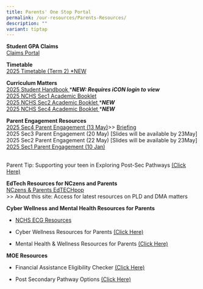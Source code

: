 ```yaml
---
title: Parents' One Stop Portal
permalink: /our-resources/Parents-Resources/
description: ""
variant: tiptap
---
```

<p><strong>Student GPA Claims</strong>
<br><a href="https://studentgpa.incomegroupins.com.sg/#/" rel="noopener nofollow" target="_blank">Claims Portal</a>
</p>
<p><strong>Timetable</strong>
<br><a href="https://drive.google.com/drive/folders/1vIvigNMO8hmvYraSZ30nDhHglCE3J6uq?usp=drive_link" rel="noopener nofollow" target="_blank">2025 Timetable (Term 2) *NEW</a>
</p>
<p><strong>Curriculum Matters</strong> 
<br><a href="https://drive.google.com/file/d/1O_ODqEQJg6yjqQAsKXAr-rPc0MXETMJT/view?usp=drive_link" rel="noopener noreferrer nofollow" target="_blank">2025 Student Handbook </a>*<strong><em>NEW: Requires iCON login to view</em></strong> 
<br><a href="https://drive.google.com/file/d/1VSOYTAQJ7LnXa1kR3DUre5PgKKb4Q00o/view?usp=drive_link" rel="noopener noreferrer nofollow" target="_blank">2025 NCHS Sec1 Academic Booklet </a>
<br><a href="https://drive.google.com/file/d/1hxothm7CD4oi7ooJntuBo9iqs2vTeEnd/view?usp=drive_link" rel="noopener nofollow" target="_blank">2025 NCHS Sec2 Academic Booklet </a>*<strong><em>NEW</em></strong>
<br><a href="https://drive.google.com/file/d/1_E84LBzkl3HrBfdM46yzi3JQcPGbfd0r/view?usp=drive_link" rel="noopener nofollow" target="_blank">2025 NCHS Sec4 Academic Booklet </a>*<strong><em>NEW</em></strong>
<br>
</p>
<p><strong>Parent Engagement Resources</strong> 
<br><a href="https://drive.google.com/file/d/1b_HehiRc5vSm5WJIGuBsYhLqur63hA83/view?usp=drive_link" rel="noopener nofollow" target="_blank">2025 Sec4 Parent Engagement (13 May)</a>&gt;&gt;
<a href="https://youtu.be/NObh9zjzupc" rel="noopener nofollow" target="_blank">Briefing</a>
<br>2025 Sec3 Parent Engagement (20 May) [Slides will be available by 23May]
<br>2025 Sec2 Parent Engagement (22 May) [Slides will be available by 23May]
<br><a href="https://drive.google.com/file/d/16jr2ZAMYjUzsh-NbIRvZ-xQN6gmk41oe/view?usp=drive_link" rel="noopener nofollow" target="_blank">2025 Sec1 Parent Engagement (10 Jan)</a>
</p>
<p>
<br>Parent Tip: Supporting your teen in Exploring Post-Sec Pathways <a href="https://www.google.com/url?q=https%3A%2F%2Fwww.moe.gov.sg%2F-%2Fmedia%2Ffiles%2Fparent-kit%2Fparent-kit---supporting-your-teen-in-exploring-post-secondary-pathways.pdf&amp;sa=D&amp;sntz=1&amp;usg=AOvVaw39nIbGQbCLzRx1-k6mBiUN" rel="noopener noreferrer nofollow" target="_blank">(Click Here)</a> 
<br>
</p>
<p><strong>EdTech Resources for NCzens and Parents</strong> 
<br><a href="https://sites.google.com/moe.edu.sg/nchs-edtechpop/home" rel="noopener noreferrer nofollow" target="_blank">NCzens &amp; Parents EdTECHpop</a> 
<br>&gt;&gt; About this site: Access for latest resources on PLD and DMA matters
<br>
</p>
<p><strong>Cyber Wellness and Mental Health Resources for Parents</strong>
</p>
<ul>
<li>
<p><a href="https://go.gov.sg/nchsecg25" rel="noopener nofollow" target="_blank">NCHS ECG Resources</a>
</p>
</li>
<li>
<p>Cyber Wellness Resources for Parents <a href="https://sites.google.com/moe.edu.sg/nchs-parents/cyber-wellness-resources-for-parents?authuser=0" rel="noopener noreferrer nofollow" target="_blank">(Click Here)</a>
</p>
</li>
<li>
<p>Mental Health &amp; Wellness Resources for Parents <a href="https://sites.google.com/moe.edu.sg/nchs-parents/cyber-wellness-resources-for-parents?authuser=0" rel="noopener noreferrer nofollow" target="_blank">(Click Here)</a>
</p>
</li>
</ul>
<p></p>
<p><strong>MOE Resources</strong> 
<br>
</p>
<ul data-tight="true" class="tight">
<li>
<p>Financial Assistance Eligibility Checker <a href="https://www.google.com/url?q=https%3A%2F%2Fwww.moe.gov.sg%2Ffinancial-matters%2Ffinancial-assistance&amp;sa=D&amp;sntz=1&amp;usg=AOvVaw2Zok23jQDy9dEI3BkG7PqF" rel="noopener noreferrer nofollow" target="_blank">(Click Here)</a>
</p>
</li>
<li>
<p>Post Secondary Pathway Options <a href="https://www.google.com/url?q=https%3A%2F%2Fwww.moe.gov.sg%2Fpost-secondary&amp;sa=D&amp;sntz=1&amp;usg=AOvVaw2SMgFn6pNymA8SO_KloW_O" rel="noopener noreferrer nofollow" target="_blank">(Click Here)</a>
</p>
</li>
</ul>
<p></p>